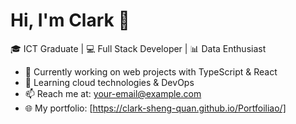 # Hi, I'm Clark 👋

🎓 ICT Graduate | 💻 Full Stack Developer | 📊 Data Enthusiast  

- 🔭 Currently working on web projects with TypeScript & React  
- 🌱 Learning cloud technologies & DevOps  
- 📫 Reach me at: your-email@example.com  
- 🌐 My portfolio: [https://clark-sheng-quan.github.io/Portfoiliao/]